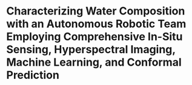 # Characterizing Water Composition with an Autonomous Robotic Team Employing Comprehensive In-Situ Sensing, Hyperspectral Imaging, Machine Learning, and Conformal Prediction

